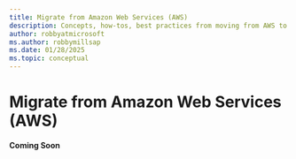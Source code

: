 ```yaml
---
title: Migrate from Amazon Web Services (AWS)
description: Concepts, how-tos, best practices from moving from AWS to Azure.
author: robbyatmicrosoft
ms.author: robbymillsap
ms.date: 01/28/2025  
ms.topic: conceptual
---
```


# Migrate from Amazon Web Services (AWS)

**Coming Soon**